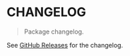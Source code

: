 # CHANGELOG

> Package changelog.

See [GitHub Releases](https://github.com/stdlib-js/random-array-f/releases) for the changelog.